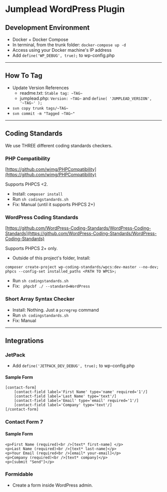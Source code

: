 # Jumplead WordPress Plugin

## Development Environment

* Docker + Docker Compose
* In terminal, from the trunk folder: ```docker-compose up -d```
* Access using your Docker machine's IP address
* Add ```define('WP_DEBUG', true);``` to wp-config.php

---

## How To Tag

* Update Version References
    * readme.txt: `Stable tag: ~TAG~`
    * jumplead.php: `Version: ~TAG~` and `define( 'JUMPLEAD_VERSION', '~TAG~' );`
* `svn copy trunk tags/~TAG~`
* `svn commit -m "Tagged ~TAG~"`

---

## Coding Standards

We use THREE different coding standards checkers.

### PHP Compatibility

[https://github.com/wimg/PHPCompatibility](https://github.com/wimg/PHPCompatibility)

Supports PHPCS <2.

* Install: ```composer install```
* Run ```sh codingstandards.sh```
* Fix: Manual (until it supports PHPCS 2+)

### WordPress Coding Standards

[https://github.com/WordPress-Coding-Standards/WordPress-Coding-Standards](https://github.com/WordPress-Coding-Standards/WordPress-Coding-Standards)

Supports PHPCS 2+ only.

* Outside of this project's folder, Install:

```
composer create-project wp-coding-standards/wpcs:dev-master --no-dev;
phpcs --config-set installed_paths <PATH TO WPCS>;
```

* Run ```sh codingstandards.sh```
* Fix: ``` phpcbf ./ --standard=WordPress```

### Short Array Syntax Checker

* Install: Nothing. Just a ```pcregrep``` command
* Run ```sh codingstandards.sh```
* Fix: Manual

---

## Integrations

### JetPack

* Add ```define('JETPACK_DEV_DEBUG', true);``` to wp-config.php

#### Sample Form

    [contact-form]
        [contact-field label='First Name' type='name' required='1'/]
        [contact-field label='Last Name' type='text'/]
        [contact-field label='Email' type='email' required='1'/]
        [contact-field label='Company' type='text'/]
    [/contact-form]

### Contact Form 7

#### Sample Form

    <p>First Name (required)<br />[text* first-name] </p>
    <p>Last Name (required)<br />[text* last-name]</p>
    <p>Your Email (required<br />[email* your-email]</p>
    <p>Company (required)<br />[text* company]</p>
    <p>[submit "Send"]</p>

### Formidable

* Create a form inside WordPress admin.
